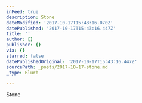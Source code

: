 ```yaml
---
inFeed: true
description: Stone
dateModified: '2017-10-17T15:43:16.070Z'
datePublished: '2017-10-17T15:43:16.447Z'
title: ''
author: []
publisher: {}
via: {}
starred: false
datePublishedOriginal: '2017-10-17T15:43:16.447Z'
sourcePath: _posts/2017-10-17-stone.md
_type: Blurb

---
```

Stone